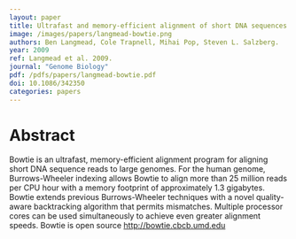 ```yaml
---
layout: paper
title: Ultrafast and memory-efficient alignment of short DNA sequences to the human genome
image: /images/papers/langmead-bowtie.png
authors: Ben Langmead, Cole Trapnell, Mihai Pop, Steven L. Salzberg.
year: 2009
ref: Langmead et al. 2009.
journal: "Genome Biology"
pdf: /pdfs/papers/langmead-bowtie.pdf
doi: 10.1086/342350
categories: papers
---
```


# Abstract

Bowtie is an ultrafast, memory-efficient alignment program for aligning short DNA sequence reads to large genomes. For the human genome, Burrows-Wheeler indexing allows Bowtie to align more than 25 million reads per CPU hour with a memory footprint of approximately 1.3 gigabytes. Bowtie extends previous Burrows-Wheeler techniques with a novel quality-aware backtracking algorithm that permits mismatches. Multiple processor cores can be used simultaneously to achieve even greater alignment speeds. Bowtie is open source http://bowtie.cbcb.umd.edu
